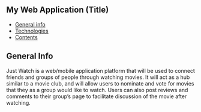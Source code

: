 ## My Web Application (Title)

* [General info](#general-info)
* [Technologies](#technologies)
* [Contents](#content)

## General Info
Just Watch is a web/mobile application platform that will be used to connect friends and groups of people through watching movies. It will act as a hub similar to a movie club, and will allow users to nominate and vote for movies that they as a group would like to watch.  Users can also post reviews and comments to their group’s page to facilitate discussion of the movie after watching. 